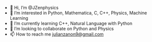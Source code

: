- 👋 Hi, I’m @JZenphysics
- 👀 I’m interested in Python, Mathematica, C, C++, Physics, Machine Learning
- 🌱 I’m currently learning C++, Natural Language with Python
- 💞️ I’m looking to collaborate on Python and Physics
- 📫 How to reach me julianzanon9@gmail.com

<!---
JZenphysics/JZenphysics is a ✨ special ✨ repository because its `README.md` (this file) appears on your GitHub profile.
You can click the Preview link to take a look at your changes.
--->
